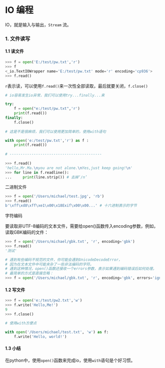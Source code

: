# IO 编程

IO，就是输入与输出，`Stream` 流。

### 1. 文件读写

#### 1.1 读文件

```python
>>> f = open('E:/test/pw.txt','r') 
>>> f
<_io.TextIOWrapper name='E:/test/pw.txt' mode='r' encoding='cp936'>
>>> f.read()

```

`r`表示读，可以使用`f.read()`来一次性全部读取，最后就要关闭，`f.close()`

```python
# io容易发生io异常，我们可以使用try...finally...来

try:
	f = open("e:/test/pw.txt",'r')
	print(f.read())
finally:
	f.close()
	
# 这是不是很麻烦，我们可以使用更加简单的，使用with语句

with open('e:/test/pw.txt','r') as f :
	print(f.read())
	
# ------------------------------------------
	
>>> f.read()
'hello,Mr.Ma.\nyou are not alone.\nYes,just keep going!\n'
>>> for line in f.readline():
... 	print(line.strip()) # 去掉‘/n’


```

二进制文件

```python
>>> f = open('/Users/michael/test.jpg', 'rb')
>>> f.read()
b'\xff\xd8\xff\xe1\x00\x18Exif\x00\x00...' # 十六进制表示的字节

```

字符编码

要读取非UTF-8编码的文本文件，需要给open()函数传入encoding参数，例如，读取GBK编码的文件：

```python
>>> f = open('/Users/michael/gbk.txt', 'r', encoding='gbk')
>>> f.read()
'测试'

# 遇到有些编码不规范的文件，你可能会遇到UnicodeDecodeError，
# 因为在文本文件中可能夹杂了一些非法编码的字符。
# 遇到这种情况，open()函数还接收一个errors参数，表示如果遇到编码错误后如何处理。
# 最简单的方式是直接忽略：
>>> f = open('/Users/michael/gbk.txt', 'r', encoding='gbk', errors='ignore')

```

#### 1.2 写文件

```python
>>> f = open('e:/test/pw2.txt','w')
>>> f.write('Hello,Me!')
9
>>> f.close()

# 使用with方便点

with open('/Users/michael/test.txt', 'w') as f:
    f.write('Hello, world!')

```

#### 1.3 小结

在python中，使用`open()`函数来完成io，使用`with`语句是个好习惯。
